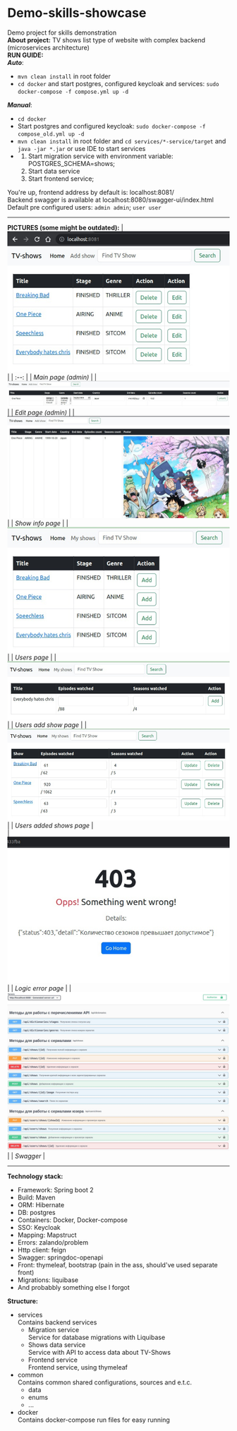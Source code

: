 # Demo-skills-showcase

Demo project for skills demonstration \
**About project:** TV shows list type of website with complex backend (microservices architecture) \
**RUN GUIDE:** \
***Auto***:
- `mvn clean install` in root folder
- `cd docker` and start postgres, configured keycloak and services: `sudo docker-compose -f compose.yml up -d`

***Manual***:
- `cd docker`
- Start postgres and configured keycloak: `sudo docker-compose -f compose_old.yml up -d` 
- `mvn clean install` in root folder and `cd services/*-service/target` and `java
  -jar *.jar` or use IDE to start services 
- 1. Start migration service with environment variable: POSTGRES_SCHEMA=shows; 
  2. Start data service
  3. Start frontend service; 

You're up, frontend address by default is: localhost:8081/ \
Backend swagger is available at localhost:8080/swagger-ui/index.html \
Default pre configured users: `admin admin`; `user user`

-----
**PICTURES (some might be outdated):**
| ![Main page (admin)](/pictures/1.jpg "Main page (admin)") |
| :--: |
| *Main page (admin)* |
| ![Edit page (admin)](/pictures/2.jpg "Edit page (admin)") |
| *Edit page (admin)* |
| ![Show info page](/pictures/8.jpg "Show info page") |
| *Show info page* |
| ![Users page](/pictures/3.jpg "Users page") |
| *Users page* |
| ![Users add show page](/pictures/4.jpg "Users add show page") |
| *Users add show page* |
| ![Users added shows page](/pictures/6.jpg "Users added shows page") |
| *Users added shows page* |  
| ![Logic error page](/pictures/7.jpg "Logic error page") |
| *Logic error page* |
| ![Swagger](/pictures/5.jpg "Swagger") |
| *Swagger* |

-----
**Technology stack:**

* Framework: Spring boot 2
* Build: Maven
* ORM: Hibernate
* DB: postgres
* Containers: Docker, Docker-compose
* SSO: Keycloak
* Mapping: Mapstruct
* Errors: zalando/problem
* Http client: feign
* Swagger: springdoc-openapi
* Front: thymeleaf, bootstrap (pain in the ass, should've used separate front)
* Migrations: liquibase
* And probabbly something else I forgot

**Structure:**

* services\
  Contains backend services
    * Migration service \
      Service for database migrations with Liquibase
    * Shows data service \
      Service with API to access data about TV-Shows
    * Frontend service \
      Frontend service, using thymeleaf
* common \
  Contains common shared configurations, sources and e.t.c.
    * data
    * enums
    * ...
* docker \
  Contains docker-compose run files for easy running  